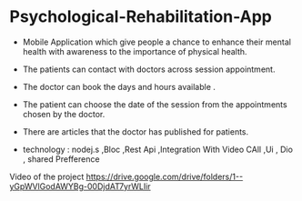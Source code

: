 # Psychological-Rehabilitation-App

- Mobile Application which give people a chance to enhance their mental health with awareness to the importance of physical health.
- The patients can contact with doctors across session appointment.
- The doctor can book the days and hours available .
- The patient can choose the date of the session from the appointments chosen by the doctor.
- There are articles that the doctor has published for patients.

- technology : nodej.s ,Bloc ,Rest Api ,Integration With Video CAll ,Ui , Dio , shared Prefference 

Video of the project 
https://drive.google.com/drive/folders/1--yGpWVlGodAWYBg-00DjdAT7yrWLIir

